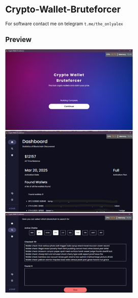 # Crypto-Wallet-Bruteforcer

For software contact me on telegram `t.me/the_onlyalex`

## Preview
<img src="assets/preview_1.png" width="400" />
<img src="assets/preview_2.png" width="400" />
<img src="assets/preview_3.png" width="400" />
